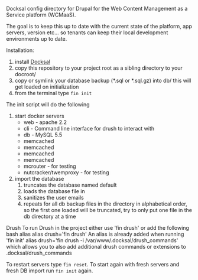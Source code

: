 Docksal config directory for Drupal for the Web Content Management as a Service platform (WCMaaS).

The goal is to keep this up to date with the current state of the platform, app servers, version etc... so tenants can keep their local development environments up to date.

Installation:
1. install [Docksal](http://docksal.io/)
1. copy this repository to your project root as a sibling directory to your docroot/
1. copy or symlink your database backup (*.sql or *.sql.gz) into db/ this will get loaded on initialization
1. from the terminal type <code>fin init</code>

The init script will do the following
1. start docker servers
    - web - apache 2.2
    - cli - Command line interface for drush to interact with
    - db - MySQL 5.5
    - memcached
    - memcached
    - memcached
    - memcached
    - mcrouter - for testing
    - nutcracker/twemproxy - for testing
1. import the database 
    1. truncates the database named default
    1. loads the database file in 
    1. sanitizes the user emails
    1. repeats for all db backup files in the directory in alphabetical order, so the first one loaded will be truncated, try to only put one file in the db directory at a time


Drush
  To run Drush in the project either use 'fin drush' or add the following bash alias
  alias drush='fin drush'
  An alias is already added when running 'fin init'
  alias drush='fin drush -i /var/www/.docksal/drush_commands'
  which allows you to also add additional drush commands or extensions to .docksal/drush_commands

To restart servers type <code>fin reset</code>. To start again with fresh servers and fresh DB import run <code>fin init</code> again.
